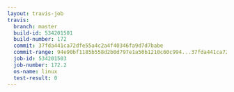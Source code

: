 ```yaml
---
layout: travis-job
travis:
  branch: master
  build-id: 534201501
  build-number: 172
  commit: 37fda441ca72dfe55a4c2a4f40346fa9d7d7babe
  commit-range: 94e90bf1185b558d2b0d797e1a50b1210c60c994...37fda441ca72dfe55a4c2a4f40346fa9d7d7babe
  job-id: 534201503
  job-number: 172.2
  os-name: linux
  test-result: 0
---
```

